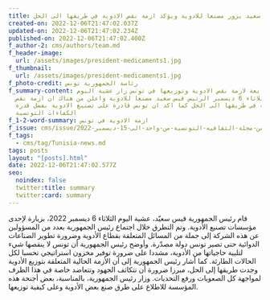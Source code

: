 ```yaml
---
title: الرئيس قيس سعيد يزور مصنعا للادوية ويؤكد ازمة نقص الادوية في طريقها الى الحل
created-on: 2022-12-06T21:47:02.037Z
updated-on: 2022-12-06T21:47:02.234Z
published-on: 2022-12-06T21:47:02.400Z
f_author-2: cms/authors/team.md
f_header-image:
  url: /assets/images/president-medicaments1.jpg
f_thumbnail:
  url: /assets/images/president-medicaments1.jpg
f_photo-credit: رئاسة الجمهورية تونس
f_summary-content: متابعة لازمة نقص الادوية وتوزيعها في تونس زار عشية اليوم
  الثلاثاء 6 ديسمبر الرئيس قيس سعيد مصنعا للادوية واعلن من هناك ان ازمة نقص
  الادوية في طريقها الى الحل كما اكد ان تونس قادرة على تصنيع الادوية بفضل قدرة
  الكفاءات التونسية
f_1-2-word-summary: ازمة الادوية في تونس
f_issue: cms/issue/العدد-الخامس-من-مجلة-الثقافيه-التونسية-من-واحد-الى-15-ديسمبر-2022.md
f_tags:
  - cms/tag/Tunisia-news.md
tags: posts
layout: "[posts].html"
date: 2022-12-06T21:47:02.577Z
seo:
  noindex: false
  twitter:title: summary
  twitter:card: summary
---
```

قام رئيس الجمهورية قيس سعيّد، عشية اليوم الثلاثاء 6 ديسمبر 2022، بزيارة لإحدى مؤسسات تصنيع الأدوية. وتم التطرق خلال اجتماع رئيس الجمهورية بعدد من المسؤولين عن هذه الشركة إلى جملة من المسائل المتعلقة بقطاع الأدوية وضرورة تطوير الصناعات الدوائية حتى تصير تونس دولة مصدّرة. وأوضح رئيس الجمهورية أن تونس لا ينقصها شيء لتلبية حاجياتها من الأدوية، مشددا على ضرورة توفير مخزون استراتيجي تحسبا لكل الحالات الطارئة. كما أشار رئيس الجمهورية إلى أن الأزمة الحالية المتعلقة بتوزيع الأدوية وجدت طريقها إلى الحل، مبرزا ضرورة أن تتكاثف الجهود وتتعاضد خاصة في هذا الظرف لمواجهة كل الصعوبات ورفع التحديات. وزار رئيس الجمهورية، بالمناسبة، بعض أجنحة هذه المؤسسة للاطلاع على طرق صنع بعض الأدوية وعلى كيفية توزيعها.